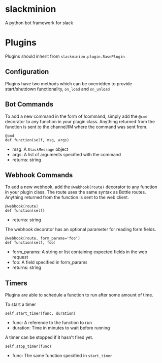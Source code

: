 # slackminion
A python bot framework for slack

# Plugins
Plugins should inherit from `slackminion.plugin.BasePlugin`

## Configuration
Plugins have two methods which can be overridden to provide start/shutdown functionality, `on_load` and `on_unload`


## Bot Commands
To add a new command in the form of !command, simply add the `@cmd` decorator to any function in your plugin class.  Anything returned from the function is sent to the channel/IM where the command was sent from.
```
@cmd
def function(self, msg, args)
```
* msg: A `SlackMessage` object
* args: A list of arguments specified with the command
* returns: string

## Webhook Commands
To add a new webhook, add the `@webhook(route)` decorator to any function in your plugin class.  The route uses the same syntax as Bottle routes.  Anything returned from the function is sent to the web client.
```
@webhook(route)
def function(self)
```
* returns: string

The webhook decorator has an optional parameter for reading form fields.
```
@webhook(route, form_params='foo')
def function(self, foo)
```
* form_params: A string or list containing expected fields in the web request
* foo: A field specified in form_params
* returns: string

## Timers
Plugins are able to schedule a function to run after some amount of time.

To start a timer
```
self.start_timer(func, duration)
```
* func: A reference to the function to run
* duration: Time in minutes to wait before running

A timer can be stopped if it hasn't fired yet.
```
self.stop_timer(func)
```
* func: The same function specified in `start_timer`
